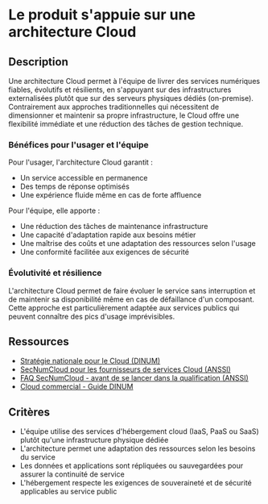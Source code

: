 # Le produit s'appuie sur une architecture Cloud

## Description

Une architecture Cloud permet à l'équipe de livrer des services
numériques fiables, évolutifs et résilients, en s'appuyant sur des
infrastructures externalisées plutôt que sur des serveurs physiques
dédiés (on-premise). Contrairement aux approches traditionnelles qui
nécessitent de dimensionner et maintenir sa propre infrastructure, le
Cloud offre une flexibilité immédiate et une réduction des tâches de
gestion technique.

### Bénéfices pour l'usager et l'équipe

Pour l'usager, l'architecture Cloud garantit :

- Un service accessible en permanence
- Des temps de réponse optimisés
- Une expérience fluide même en cas de forte affluence

Pour l'équipe, elle apporte :

- Une réduction des tâches de maintenance infrastructure
- Une capacité d'adaptation rapide aux besoins métier
- Une maîtrise des coûts et une adaptation des ressources selon l'usage
- Une conformité facilitée aux exigences de sécurité

### Évolutivité et résilience

L'architecture Cloud permet de faire évoluer le service sans
interruption et de maintenir sa disponibilité même en cas de
défaillance d'un composant. Cette approche est particulièrement
adaptée aux services publics qui peuvent connaître des pics d'usage
imprévisibles.

## Ressources

- [Stratégie nationale pour le Cloud (DINUM)](https://www.numerique.gouv.fr/actualites/le-gouvernement-annonce-sa-strategie-nationale-pour-le-cloud/)
- [SecNumCloud pour les fournisseurs de services Cloud (ANSSI)](https://cyber.gouv.fr/secnumcloud-pour-les-fournisseurs-de-services-cloud)
- [FAQ SecNumCloud - avant de se lancer dans la qualification (ANSSI)](https://cyber.gouv.fr/faq-avant-de-se-lancer-dans-la-qualification-secnumcloud)
- [Cloud commercial - Guide DINUM](https://www.numerique.gouv.fr/services/cloud/cloud-commercial/)

## Critères

- L'équipe utilise des services d'hébergement cloud (IaaS, PaaS ou
  SaaS) plutôt qu'une infrastructure physique dédiée
- L'architecture permet une adaptation des ressources selon les
  besoins du service
- Les données et applications sont répliquées ou sauvegardées pour
  assurer la continuité de service
- L'hébergement respecte les exigences de souveraineté et de sécurité
  applicables au service public
